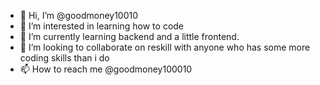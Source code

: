 - 👋 Hi, I’m @goodmoney10010
- 👀 I’m interested in learning how to code
- 🌱 I’m currently learning backend and a little frontend.
- 💞️ I’m looking to collaborate on reskill  with anyone who has some more coding skills than i do
- 📫 How to reach me @goodmoney100010 

<!---
goodmoney10010/goodmoney10010 is a ✨ special ✨ repository because its `README.md` (this file) appears on your GitHub profile.
You can click the Preview link to take a look at your changes.
--->

